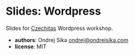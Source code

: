 # Slides: Wordpress

Slides for [Czechitas](http://czechitas.cz) Wordpress workshop.

* __authors__: Ondrej Sika <ondrej@ondrejsika.com>
* __license__: MIT

